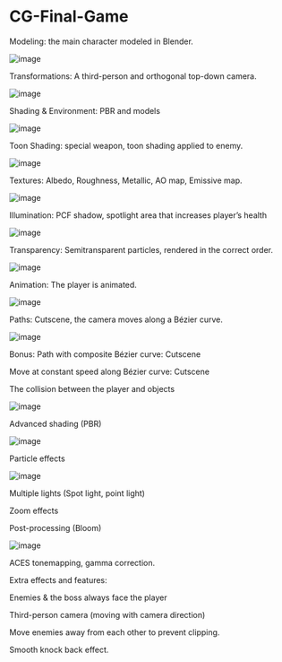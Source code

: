 # CG-Final-Game

Modeling: the main character modeled in Blender.

![image](https://user-images.githubusercontent.com/55327029/231209484-cbb10899-052d-48d5-8e52-ef9f41b73460.png)

Transformations: A third-person and orthogonal top-down camera.

![image](https://user-images.githubusercontent.com/55327029/231209702-d00aef13-afe8-4728-8b4d-b09a3a850006.png)

Shading & Environment: PBR and models

![image](https://user-images.githubusercontent.com/55327029/231209794-76cc341f-6e58-40d3-8aef-abe1b90cd315.png)

Toon Shading: special weapon, toon shading applied to enemy.

 ![image](https://user-images.githubusercontent.com/55327029/231209857-e5e9a07c-fdaa-4f00-a06a-fca01b9eaad0.png)                

Textures: Albedo, Roughness, Metallic, AO map, Emissive map.

![image](https://user-images.githubusercontent.com/55327029/231210000-b656088f-0d44-4c27-b5a7-78ffcf8f8ee6.png)

Illumination: PCF shadow, spotlight area that increases player’s health

![image](https://user-images.githubusercontent.com/55327029/231210093-df485bfc-f2e4-4e60-beab-2e2f8e9e888d.png)

Transparency: Semitransparent particles, rendered in the correct order.

![image](https://user-images.githubusercontent.com/55327029/231210155-448ab61c-79a1-40f7-8f65-6e4fe68682ff.png)

Animation: The player is animated.

![image](https://user-images.githubusercontent.com/55327029/231210225-b5fd8de0-17c4-403b-aca7-1f1a6b7016b1.png)

Paths: Cutscene, the camera moves along a Bézier curve.

![image](https://user-images.githubusercontent.com/55327029/231210307-11e4631c-bbd2-472e-a3ad-73d7f66099d6.png)

Bonus:
Path with composite Bézier curve: Cutscene

Move at constant speed along Bézier curve: Cutscene

The collision between the player and objects

 ![image](https://user-images.githubusercontent.com/55327029/231210376-a63bd990-7d2e-4c22-94bb-79af77308810.png)
 
Advanced shading (PBR)

![image](https://user-images.githubusercontent.com/55327029/231210483-5d4e4678-acb9-490c-b764-552f51c7265f.png)

Particle effects

![image](https://user-images.githubusercontent.com/55327029/231210700-096cfce5-1fc3-4a2e-8995-c3728c0cb373.png)

Multiple lights (Spot light, point light)

Zoom effects

Post-processing (Bloom)

![image](https://user-images.githubusercontent.com/55327029/231210866-344defa9-204d-4ee9-ac9b-c470426f812e.png)

ACES tonemapping, gamma correction.

Extra effects and features:

Enemies & the boss always face the player

Third-person camera (moving with camera direction)

Move enemies away from each other to prevent clipping.

Smooth knock back effect.
